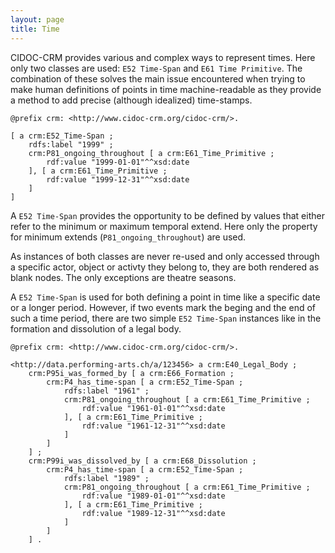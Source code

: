 ```yaml
---
layout: page
title: Time
---
```


<!-- TODO: Can we call this a date, when CIDOC-CRM suggest a different understanding of that term? -->

CIDOC-CRM provides various and complex ways to represent times. Here only two classes are used: `E52 Time-Span` and `E61 Time Primitive`. The combination of these solves the main issue encountered when trying to make human definitions of points in time machine-readable as they provide a method to add precise (although idealized) time-stamps.

```ttl
@prefix crm: <http://www.cidoc-crm.org/cidoc-crm/>.

[ a crm:E52_Time-Span ;
	rdfs:label "1999" ;
	crm:P81_ongoing_throughout [ a crm:E61_Time_Primitive ;
		rdf:value "1999-01-01"^^xsd:date
	], [ a crm:E61_Time_Primitive ;
		rdf:value "1999-12-31"^^xsd:date
	]
]
```
<!-- TODO: Do I need two `E61 Time Primitive`s here? -->

A `E52 Time-Span` provides the opportunity to be defined by values that either refer to the minimum or maximum temporal extend. Here only the property for minimum extends (`P81_ongoing_throughout`) are used.

As instances of both classes are never re-used and only accessed through a specific actor, object or activty they belong to, they are both rendered as blank nodes. The only exceptions are theatre seasons.

A `E52 Time-Span` is used for both defining a point in time like a specific date or a longer period. <!-- TODO: Do I actually have use cases for time periods? --> However, if two events mark the beging and the end of such a time period, there are two simple `E52 Time-Span` instances like in the formation and dissolution of a legal body.

```ttl
@prefix crm: <http://www.cidoc-crm.org/cidoc-crm/>.

<http://data.performing-arts.ch/a/123456> a crm:E40_Legal_Body ;
	crm:P95i_was_formed_by [ a crm:E66_Formation ;
		crm:P4_has_time-span [ a crm:E52_Time-Span ;
			rdfs:label "1961" ;
			crm:P81_ongoing_throughout [ a crm:E61_Time_Primitive ;
				rdf:value "1961-01-01"^^xsd:date
			], [ a crm:E61_Time_Primitive ;
				rdf:value "1961-12-31"^^xsd:date
			]
		]
	] ;
	crm:P99i_was_dissolved_by [ a crm:E68_Dissolution ;
		crm:P4_has_time-span [ a crm:E52_Time-Span ;
			rdfs:label "1989" ;
			crm:P81_ongoing_throughout [ a crm:E61_Time_Primitive ;
				rdf:value "1989-01-01"^^xsd:date
			], [ a crm:E61_Time_Primitive ;
				rdf:value "1989-12-31"^^xsd:date
			]
		]
	] .
```

<!-- TODO: Model a person with a birthyear/day. Needs a birth event! -->

<!-- TODO: Model the temporal validity of a name. Difficult ... -->

<!-- TODO: model a theatre season -->

